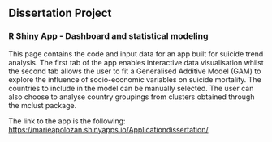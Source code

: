## Dissertation Project
### R Shiny App - Dashboard and statistical modeling 

This page contains the code and input data for an app built for suicide trend analysis. 
The first tab of the app enables interactive data visualisation whilst the second
tab allows the user to fit a Generalised Additive Model (GAM) to explore the influence of
socio-economic variables on suicide mortality. The countries to include
in the model can be manually selected. The user can also choose to analyse country
groupings from clusters obtained through the mclust package.

The link to the app is the following:
https://marieapolozan.shinyapps.io/Applicationdissertation/
